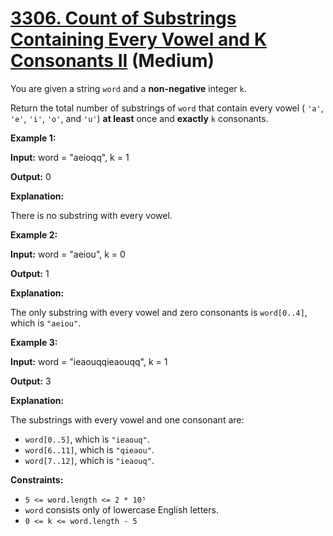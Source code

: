 # [3306. Count of Substrings Containing Every Vowel and K Consonants II][link] (Medium)

[link]: https://leetcode.com/problems/count-of-substrings-containing-every-vowel-and-k-consonants-ii/

You are given a string `word` and a **non-negative** integer `k`.

Return the total number of substrings of `word` that contain every vowel ( `'a'`, `'e'`, `'i'`,
`'o'`, and `'u'`) **at least** once and **exactly** `k` consonants.

**Example 1:**

**Input:** word = "aeioqq", k = 1

**Output:** 0

**Explanation:**

There is no substring with every vowel.

**Example 2:**

**Input:** word = "aeiou", k = 0

**Output:** 1

**Explanation:**

The only substring with every vowel and zero consonants is `word[0..4]`, which is `"aeiou"`.

**Example 3:**

**Input:** word = "ieaouqqieaouqq", k = 1

**Output:** 3

**Explanation:**

The substrings with every vowel and one consonant are:

- `word[0..5]`, which is `"ieaouq"`.
- `word[6..11]`, which is `"qieaou"`.
- `word[7..12]`, which is `"ieaouq"`.

**Constraints:**

- `5 <= word.length <= 2 * 10⁵`
- `word` consists only of lowercase English letters.
- `0 <= k <= word.length - 5`

